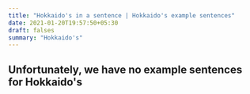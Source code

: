 ```yaml
---
title: "Hokkaido's in a sentence | Hokkaido's example sentences"
date: 2021-01-20T19:57:50+05:30
draft: falses
summary: "Hokkaido's"
---
```

## Unfortunately, we have no example sentences for Hokkaido's                 

